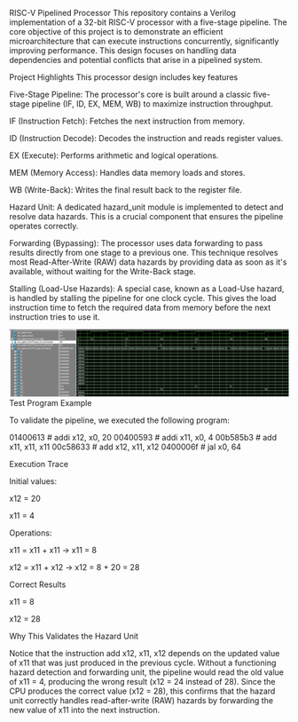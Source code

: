 RISC-V Pipelined Processor
This repository contains a Verilog implementation of a 32-bit RISC-V processor with a five-stage pipeline. The core objective of this project is to demonstrate an efficient microarchitecture that can execute instructions concurrently, significantly improving performance. This design focuses on handling data dependencies and potential conflicts that arise in a pipelined system.

Project Highlights
This processor design includes key features

Five-Stage Pipeline: The processor's core is built around a classic five-stage pipeline (IF, ID, EX, MEM, WB) to maximize instruction throughput.

IF (Instruction Fetch): Fetches the next instruction from memory.

ID (Instruction Decode): Decodes the instruction and reads register values.

EX (Execute): Performs arithmetic and logical operations.

MEM (Memory Access): Handles data memory loads and stores.

WB (Write-Back): Writes the final result back to the register file.

Hazard Unit: A dedicated hazard_unit module is implemented to detect and resolve data hazards. This is a crucial component that ensures the pipeline operates correctly.

Forwarding (Bypassing): The processor uses data forwarding to pass results directly from one stage to a previous one. This technique resolves most Read-After-Write (RAW) data hazards by providing data as soon as it's available, without waiting for the Write-Back stage.

Stalling (Load-Use Hazards): A special case, known as a Load-Use hazard, is handled by stalling the pipeline for one clock cycle. This gives the load instruction time to fetch the required data from memory before the next instruction tries to use it.

![Pipeline Test Bench](https://raw.githubusercontent.com/Marambulag/Riscv-Pipeline/master/tb_pipeline.png)
Test Program Example

To validate the pipeline, we executed the following program:

01400613   # addi x12, x0, 20
00400593   # addi x11, x0, 4
00b585b3   # add  x11, x11, x11
00c58633   # add  x12, x11, x12
0400006f   # jal  x0, 64

Execution Trace

Initial values:

x12 = 20

x11 = 4

Operations:

x11 = x11 + x11 → x11 = 8

x12 = x11 + x12 → x12 = 8 + 20 = 28

Correct Results

x11 = 8

x12 = 28

Why This Validates the Hazard Unit

Notice that the instruction add x12, x11, x12 depends on the updated value of x11 that was just produced in the previous cycle.
Without a functioning hazard detection and forwarding unit, the pipeline would read the old value of x11 = 4, producing the wrong result (x12 = 24 instead of 28).
Since the CPU produces the correct value (x12 = 28), this confirms that the hazard unit correctly handles read-after-write (RAW) hazards by forwarding the new value of x11 into the next instruction.

